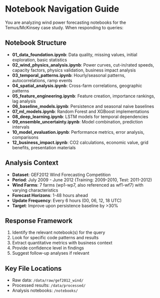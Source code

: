 # Notebook Navigation Guide

You are analyzing wind power forecasting notebooks for the Temus/McKinsey case study. When responding to queries:

## Notebook Structure
- **01_data_foundation.ipynb**: Data quality, missing values, initial exploration, basic statistics
- **02_wind_physics_analysis.ipynb**: Power curves, cut-in/rated speeds, capacity factors, physics validation, business impact analysis
- **03_temporal_patterns.ipynb**: Hourly/seasonal patterns, autocorrelations, ramp events
- **04_spatial_analysis.ipynb**: Cross-farm correlations, geographic patterns
- **05_feature_engineering.ipynb**: Feature creation, importance rankings, lag analysis
- **06_baseline_models.ipynb**: Persistence and seasonal naive baselines
- **07_ml_models.ipynb**: Random Forest and XGBoost implementations
- **08_deep_learning.ipynb**: LSTM models for temporal dependencies
- **09_ensemble_uncertainty.ipynb**: Model combination, prediction intervals
- **10_model_evaluation.ipynb**: Performance metrics, error analysis, comparisons
- **12_business_impact.ipynb**: CO2 calculations, economic value, grid benefits, presentation materials

## Analysis Context
- **Dataset**: GEF2012 Wind Forecasting Competition
- **Period**: July 2009 - June 2012 (Training: 2009-2010, Test: 2011-2012)
- **Wind Farms**: 7 farms (wp1-wp7, also referenced as wf1-wf7) with varying characteristics
- **Forecast Horizons**: 1-48 hours ahead
- **Update Frequency**: Every 6 hours (00, 06, 12, 18 UTC)
- **Target**: Improve upon persistence baseline by >30%

## Response Framework
1. Identify the relevant notebook(s) for the query
2. Look for specific code patterns and results
3. Extract quantitative metrics with business context
4. Provide confidence level in findings
5. Suggest follow-up analyses if relevant

## Key File Locations
- Raw data: `/data/raw/gef2012_wind/`
- Processed results: `/data/processed/`
- Analysis notebooks: `/notebooks/`
